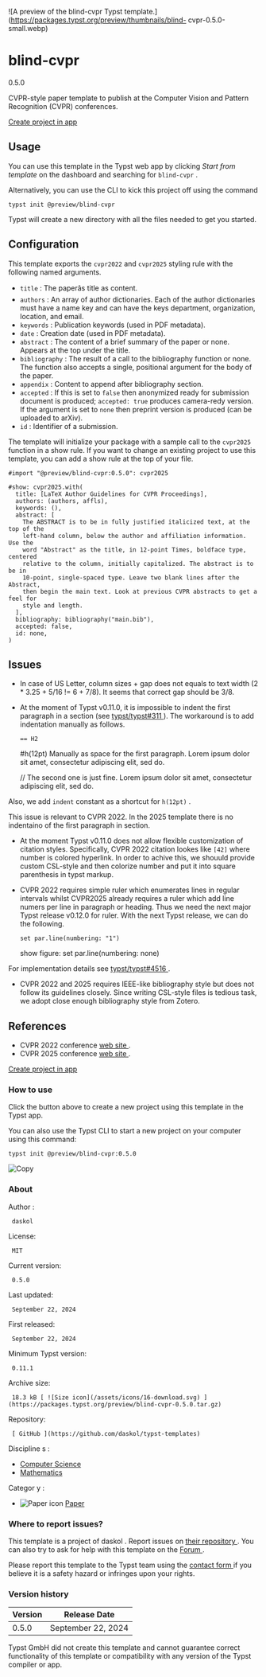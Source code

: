 ![A preview of the blind-cvpr Typst
template.](https://packages.typst.org/preview/thumbnails/blind-
cvpr-0.5.0-small.webp)

#  blind-cvpr

0.5.0

CVPR-style paper template to publish at the Computer Vision and Pattern
Recognition (CVPR) conferences.

[ Create project in app ](/app?template=blind-cvpr&version=0.5.0)

##  Usage

You can use this template in the Typst web app by clicking _Start from
template_ on the dashboard and searching for ` blind-cvpr ` .

Alternatively, you can use the CLI to kick this project off using the command

    
    
    typst init @preview/blind-cvpr
    

Typst will create a new directory with all the files needed to get you
started.

##  Configuration

This template exports the ` cvpr2022 ` and ` cvpr2025 ` styling rule with the
following named arguments.

  * ` title ` : The paperâs title as content. 
  * ` authors ` : An array of author dictionaries. Each of the author dictionaries must have a name key and can have the keys department, organization, location, and email. 
  * ` keywords ` : Publication keywords (used in PDF metadata). 
  * ` date ` : Creation date (used in PDF metadata). 
  * ` abstract ` : The content of a brief summary of the paper or none. Appears at the top under the title. 
  * ` bibliography ` : The result of a call to the bibliography function or none. The function also accepts a single, positional argument for the body of the paper. 
  * ` appendix ` : Content to append after bibliography section. 
  * ` accepted ` : If this is set to ` false ` then anonymized ready for submission document is produced; ` accepted: true ` produces camera-redy version. If the argument is set to ` none ` then preprint version is produced (can be uploaded to arXiv). 
  * ` id ` : Identifier of a submission. 

The template will initialize your package with a sample call to the ` cvpr2025
` function in a show rule. If you want to change an existing project to use
this template, you can add a show rule at the top of your file.

    
    
    #import "@preview/blind-cvpr:0.5.0": cvpr2025
    
    #show: cvpr2025.with(
      title: [LaTeX Author Guidelines for CVPR Proceedings],
      authors: (authors, affls),
      keywords: (),
      abstract: [
        The ABSTRACT is to be in fully justified italicized text, at the top of the
        left-hand column, below the author and affiliation information. Use the
        word "Abstract" as the title, in 12-point Times, boldface type, centered
        relative to the column, initially capitalized. The abstract is to be in
        10-point, single-spaced type. Leave two blank lines after the Abstract,
        then begin the main text. Look at previous CVPR abstracts to get a feel for
        style and length.
      ],
      bibliography: bibliography("main.bib"),
      accepted: false,
      id: none,
    )
    

##  Issues

  * In case of US Letter, column sizes + gap does not equals to text width (2 * 3.25 + 5/16 != 6 + 7/8). It seems that correct gap should be 3/8. 

  * At the moment of Typst v0.11.0, it is impossible to indent the first paragraph in a section (see [ typst/typst#311 ](https://github.com/typst/typst/issues/311) ). The workaround is to add indentation manually as follows. 
    
        == H2
    
    #h(12pt)  Manually as space for the first paragraph.
    Lorem ipsum dolor sit amet, consectetur adipiscing elit, sed do.
    
    // The second one is just fine.
    Lorem ipsum dolor sit amet, consectetur adipiscing elit, sed do.
    

Also, we add ` indent ` constant as a shortcut for ` h(12pt) ` .

This issue is relevant to CVPR 2022. In the 2025 template there is no
indentaino of the first paragraph in section.

  * At the moment Typst v0.11.0 does not allow flexible customization of citation styles. Specifically, CVPR 2022 citation lookes like ` [42] ` where number is colored hyperlink. In order to achive this, we shouuld provide custom CSL-style and then colorize number and put it into square parenthesis in typst markup. 

  * CVPR 2022 requires simple ruler which enumerates lines in regular intervals whilst CVPR2025 already requires a ruler which add line numers per line in paragraph or heading. Thus we need the next major Typst release v0.12.0 for ruler. With the next Typst release, we can do the following. 
    
        set par.line(numbering: "1")
    show figure: set par.line(numbering: none)
    

For implementation details see [ typst/typst#4516
](https://github.com/typst/typst/pull/4516) .

  * CVPR 2022 and 2025 requires IEEE-like bibliography style but does not follow its guidelines closely. Since writing CSL-style files is tedious task, we adopt close enough bibliography style from Zotero. 

##  References

  * CVPR 2022 conference [ web site ](https://cvpr2022.thecvf.com/author-guidelines#dates) . 
  * CVPR 2025 conference [ web site ](https://cvpr.thecvf.com/Conferences/2025) . 

[ Create project in app ](/app?template=blind-cvpr&version=0.5.0)

###  How to use

Click the button above to create a new project using this template in the
Typst app.

You can also use the Typst CLI to start a new project on your computer using
this command:

    
    
    typst init @preview/blind-cvpr:0.5.0

![Copy](/assets/icons/16-copy.svg)

###  About

Author  :

     daskol 
License:

     MIT 
Current version:

     0.5.0 
Last updated:

     September 22, 2024 
First released:

     September 22, 2024 
Minimum Typst version:

     0.11.1 
Archive size:

     18.3 kB [ ![Size icon](/assets/icons/16-download.svg) ](https://packages.typst.org/preview/blind-cvpr-0.5.0.tar.gz)
Repository:

     [ GitHub ](https://github.com/daskol/typst-templates)
Discipline  s  :

    

  * [ Computer Science ](https://typst.app/universe/search/?discipline=computer-science)
  * [ Mathematics ](https://typst.app/universe/search/?discipline=mathematics)

Categor  y  :

    

  * ![Paper icon](/assets/icons/16-atom.svg) [ Paper ](https://typst.app/universe/search/?category=paper)

###  Where to report issues?

This  template  is a project of  daskol  .  Report issues on  [ their
repository ](https://github.com/daskol/typst-templates) .  You can also try to
ask for help with this  template  on the  [ Forum ](https://forum.typst.app) .

Please report this  template  to the Typst team using the  [ contact form
](https://typst.app/contact) if you believe it is a safety hazard or infringes
upon your rights.

###  Version history

Version  |  Release Date   
---|---  
0.5.0  |  September 22, 2024   
  
Typst GmbH did not create this  template  and cannot guarantee correct
functionality of this  template  or compatibility with any version of the
Typst compiler or app.

